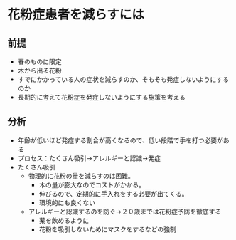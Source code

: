 # 花粉症患者を減らすには
## 前提
- 春のものに限定
- 木から出る花粉
- すでにかかっている人の症状を減らすのか、そもそも発症しないようにするのか
- 長期的に考えて花粉症を発症しないようにする施策を考える
## 分析
- 年齢が低いほど発症する割合が高くなるので、低い段階で手を打つ必要がある
- プロセス：たくさん吸引→アレルギーと認識→発症
- たくさん吸引
  - 物理的に花粉の量を減らすのは困難。
    - 木の量が膨大なのでコストがかかる。
    - 伸びるので、定期的に手入れをする必要が出てくる。
    - 環境的にも良くない
  - アレルギーと認識するのを防ぐ→２０歳までは花粉症予防を徹底する
    - 薬を飲めるように
    - 花粉を吸引しないためにマスクをするなどの強制
